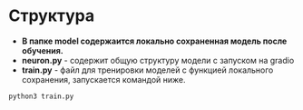 # Структура

- **В папке model содержаится локально сохраненная модель после обучения.**
- **neuron.py** - содержит общую структуру модели с запуском на gradio
- **train.py** - файл для тренировки моделей с функцией локального сохранения, запускается командой ниже.

```bash
python3 train.py
```
